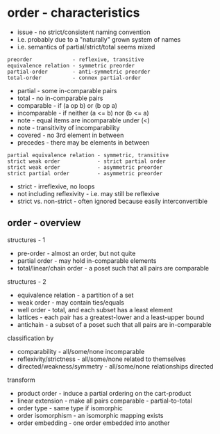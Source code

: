 
<!-- ======================================================================= -->
# order - characteristics

* issue - no strict/consistent naming convention
* i.e. probably due to a "naturally" grown system of names
* i.e. semantics of partial/strict/total seems mixed

```
preorder             - reflexive, transitive
equivalence relation - symmetric preorder
partial-order        - anti-symmetric preorder
total-order          - connex partial-order
```

* partial - some in-comparable pairs
* total - no in-comparable pairs
* comparable - if (a op b) or (b op a)
* incomparable - if neither (a <= b) nor (b <= a)
* note - equal items are incomparable under (<)
* note - transitivity of incomparability
* covered - no 3rd element in between
* precedes - there may be elements in between

```
partial equivalence relation - symmetric, transitive
strict weak order            - strict partial order
strict weak order            - asymmetric preorder
strict partial order         - asymmetric preorder
```

* strict - irreflexive, no loops
* not including reflexivity - i.e. may still be reflexive
* strict vs. non-strict - often ignored because easily interconvertible

<!-- ======================================================================= -->
## order - overview

structures - 1

* pre-order - almost an order, but not quite
* partial order - may hold in-comparable elements
* total/linear/chain order - a poset such that all pairs are comparable

structures - 2

* equivalence relation - a partition of a set
* weak order - may contain ties/equals
* well order - total, and each subset has a least element
* lattices - each pair has a greatest-lower and a least-upper bound
* antichain - a subset of a poset such that all pairs are in-comparable

classification by

* comparability - all/some/none incomparable
* reflexivity/strictness - all/some/none related to themselves
* directed/weakness/symmetry - all/some/none relationships directed

transform

* product order - induce a partial ordering on the cart-product
* linear extension - make all pairs comparable - partial-to-total
* order type - same type if isomorphic
* order isomorphism - an isomorphic mapping exists
* order embedding - one order embedded into another
